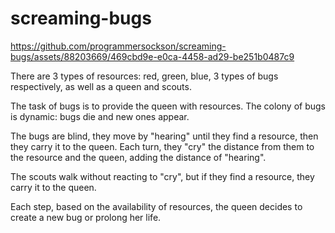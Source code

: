 # screaming-bugs

https://github.com/programmersockson/screaming-bugs/assets/88203669/469cbd9e-e0ca-4458-ad29-be251b0487c9

There are 3 types of resources: red, green, blue, 3 types of bugs respectively, as well as a queen and scouts.

The task of bugs is to provide the queen with resources. The colony of bugs is dynamic: bugs die and new ones appear.

The bugs are blind, they move by "hearing" until they find a resource, then they carry it to the queen. Each turn, they "cry" the distance from them to the resource and the queen, adding the distance of "hearing".

The scouts walk without reacting to "cry", but if they find a resource, they carry it to the queen.

Each step, based on the availability of resources, the queen decides to create a new bug or prolong her life.
